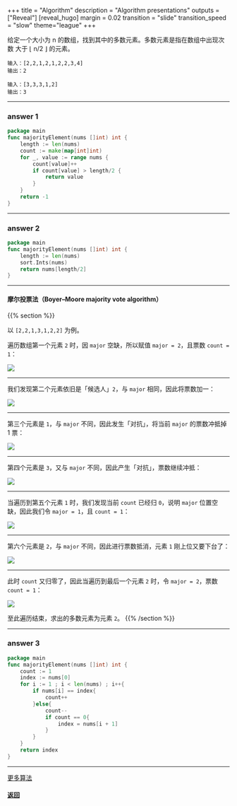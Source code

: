 +++
title = "Algorithm"
description = "Algorithm presentations"
outputs = ["Reveal"]
[reveal_hugo]
margin = 0.02
transition = "slide"
transition_speed = "slow"
theme="league"
+++

给定一个大小为 n 的数组，找到其中的多数元素。多数元素是指在数组中出现次数 大于 ⌊ n/2 ⌋ 的元素。


```
输入：[2,2,1,2,1,2,2,3,4]
输出：2
```
```
输入：[3,3,3,1,2]
输出：3
```
---
### answer 1

```go
package main
func majorityElement(nums []int) int {
	length := len(nums)
	count := make(map[int]int)
	for _, value := range nums {
		count[value]++
		if count[value] > length/2 {
            return value
		}
	}
	return -1
}

```

---

### answer 2

```go
package main
func majorityElement(nums []int) int {
	length := len(nums)
	sort.Ints(nums)
	return nums[length/2]
}
```
---

#### 摩尔投票法（Boyer–Moore majority vote algorithm）

{{% section %}}

以 `[2,2,1,3,1,2,2]` 为例。

遍历数组第一个元素 `2` 时，因 `major` 空缺，所以赋值 `major = 2`，且票数 `count = 1`：

![](/images/bm_1.png)

---

我们发现第二个元素依旧是「候选人」`2`，与 `major` 相同，因此将票数加一：

![](/images/bm_2.png)

---

第三个元素是 `1`，与 `major` 不同，因此发生「对抗」，将当前 `major` 的票数冲抵掉 1 票：

![](/images/bm_3.png)

---

第四个元素是 `3`，又与 `major` 不同，因此产生「对抗」，票数继续冲抵：

![](/images/bm_4.png)

---

当遍历到第五个元素 `1` 时，我们发现当前 `count` 已经归 `0`，说明 `major` 位置空缺，因此我们令 `major = 1`，且 `count = 1`：

![](/images/bm_5.png)

---

第六个元素是 `2`，与 `major` 不同，因此进行票数抵消，元素 `1` 刚上位又要下台了：

![](/images/bm_6.png)


---

此时 `count` 又归零了，因此当遍历到最后一个元素 `2` 时，令 `major = 2`，票数 `count = 1`：

![](/images/bm_7.png)

至此遍历结束，求出的多数元素为元素 `2`。
{{% /section %}}

---

### answer 3

```go
package main
func majorityElement(nums []int) int {
	count := 1
	index := nums[0]
	for i := 1 ; i < len(nums) ; i++{
		if nums[i] == index{
			count++
		}else{
			count--
			if count == 0{
				index = nums[i + 1]
			}
		}
	}
	return index
}
```

---

[更多算法](https://www.processon.com/view/link/5ff6ab75f346fb340dedc38c)

#### [返回](/#/9)


